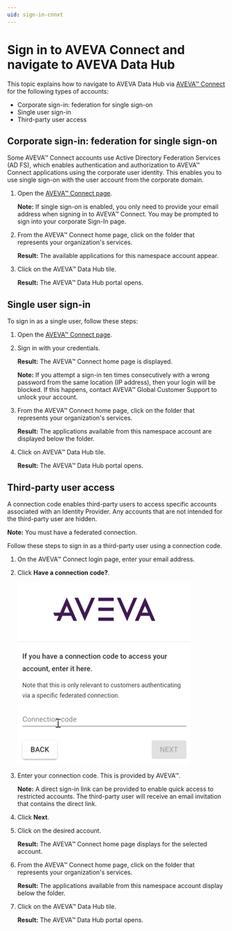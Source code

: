 ```yaml
---
uid: sign-in-cnnxt
---
```


# Sign in to AVEVA Connect and navigate to AVEVA Data Hub 

This topic explains how to navigate to AVEVA Data Hub via [AVEVA™ Connect](https://connect.aveva.com/) for the following types of accounts:

* Corporate sign-in: federation for single sign-on
* Single user sign-in
* Third-party user access

## Corporate sign-in: federation for single sign-on

Some AVEVA™ Connect accounts use Active Directory Federation Services (AD FS), which enables authentication and authorization to AVEVA™ Connect applications using the corporate user identity. This enables you to use single sign-on with the user account from the corporate domain.

1. Open the [AVEVA™ Connect page](https://connect.aveva.com/). 

   **Note:** If single sign-on is enabled, you only need to provide your email address when signing in to AVEVA™ Connect. You may be prompted to sign into your corporate Sign-In page.

1. From the AVEVA™ Connect home page, click on the folder that represents your organization's services.
   
   **Result:** The available applications for this namespace account appear. 
     
1. Click on the AVEVA™ Data Hub tile.

   **Result:** The AVEVA™ Data Hub portal opens. 

## Single user sign-in

To sign in as a single user, follow these steps:

1. Open the [AVEVA™ Connect page](https://connect.aveva.com/). 

1. Sign in with your credentials. 
    
    **Result:** The AVEVA™ Connect home page is displayed.

    **Note:** If you attempt a sign-in ten times consecutively with a wrong password from the same location (IP address), then your login will be blocked. If this happens, contact AVEVA™ Global Customer Support to unlock your account.

1. From the AVEVA™ Connect home page, click on the folder that represents your organization's services.
   
   **Result:** The applications available from this namespace account are displayed below the folder. 
     
1. Click on AVEVA™ Data Hub tile.

   **Result:** The AVEVA™ Data Hub portal opens. 

## Third-party user access

A connection code enables third-party users to access specific accounts associated with an Identity Provider. Any accounts that are not intended for the third-party user are hidden.

**Note:** You must have a federated connection.

Follow these steps to sign in as a third-party user using a connection code.

1.	On the AVEVA™ Connect login page, enter your email address.

1.	Click **Have a connection code?**.

    ![Connection code screen](images/cnnxtn-code-3rd-party.png)

1.	Enter your connection code. This is provided by AVEVA™.
 
    **Note:** A direct sign-in link can be provided to enable quick access to restricted accounts. The third-party user will receive an email invitation that contains the direct link.

1.	Click **Next**.

1.	Click on the desired account.

    **Result:** The AVEVA™ Connect home page displays for the selected account.

1. From the AVEVA™ Connect home page, click on the folder that represents your organization's services.
   
   **Result:** The applications available from this namespace account display below the folder. 
     
1. Click on the AVEVA™ Data Hub tile.

   **Result:** The AVEVA™ Data Hub portal opens.
